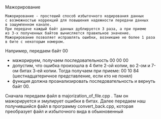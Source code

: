 Мажорирование
~~~~~~~~~~~~~
Мажорирование - простеший способ избыточного кодирования данных
с возможностью коррекций для повышения надежности передачи данных
в зашумленном канале.
При передаче каждый байт данных дублируется 3 раза, а при приеме
из 3-х полученных байтов вычисляется правильное значение.
Мажорирование позволяет исправлять ошибки, возникшие не более 1 раза
в бите с некоторым номером.
~~~~~~~~~~~~~

Например, передаем байт 00
   * мажорируем, получаем последовательность 00 00 00
   * допустим, что ошибка произошла в 4 бите 2-ой копии, во 2-ом и 7-ом
     битах 3-ей копии.
     Тогда получаем при приеме: 00 10 84 (шестнадцатеричное представление, если кто не понял)
   * функция должна проанализировать последовательность и вернуть байт 00.

Сначала передаем файл в majorization_of_file.cpp . Там он мажорируется и эмулирует ошибки в битах.
Далее передаем наш получившийся файл в программу convert_back.cpp, которая преобразует файл и избыточного вида в обыкновенный
